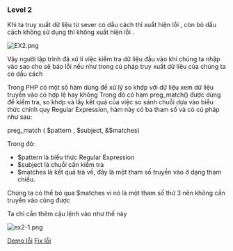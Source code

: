 ### Level 2

Khi ta truy xuất dữ liệu từ sever có dấu cách thì xuất hiện lỗi , còn bỏ dấu cách không sử dụng thì không xuất hiện lỗi .

<img src="http://sv1.upsieutoc.com/2017/02/23/EX2.png" alt="EX2.png" border="0" />

Vậy người lập trình đã xử lí việc kiểm tra dữ liệu đầu vào khi chúng ta nhập vào sao cho sẽ báo lỗi nếu như trong cú pháp truy xuất dữ 
liệu của chúng ta có dấu cách

Trong PHP có một số hàm dùng để xử lý so khớp với dữ liệu xem dữ liệu truyền vào có hợp lệ hay không 
Trong đó có hàm preg_match() được dùng để kiểm tra, so khớp và lấy kết quả của việc so sánh chuỗi dựa vào biểu thức chính quy Regular Expression, hàm này có ba tham số và có cú pháp như sau:

preg_match ( $pattern , $subject, &$matches)

Trong đó:
<ul>
	<li>$pattern là biểu thức Regular Expression</li>
	<li>$subject là chuỗi cần kiểm tra</li>
	<li>$matches là kết quả trả về, đây là một tham số truyền vào ở dạng tham chiếu.</li>
</ul>
Chúng ta có thể bỏ qua $matches vì nó là một tham số thứ 3 nên không cần truyền vào cũng được 

Ta chỉ cần thêm cậu lệnh vào như thế này 

<img src="http://sv1.upsieutoc.com/2017/02/23/ex2-1.png" alt="ex2-1.png" border="0" />

[Demo lỗi](http://trainphp.pe.hu/testex2.php)
[Fix lỗi](http://trainphp.pe.hu/dafix.php)
